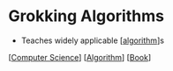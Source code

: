 # Grokking Algorithms

- Teaches widely applicable [[algorithm]]s

[[Computer Science]] [[Algorithm]] [[Book]]

[//begin]: # "Autogenerated link references for markdown compatibility"
[Algorithm]: algorithm "Algorithm"
[Computer Science]: computer-science "Computer Science"
[Book]: book "Book"
[//end]: # "Autogenerated link references"